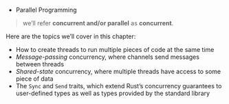 - Parallel Programming

>we’ll refer **concurrent and/or parallel** as **concurrent**.

Here are the topics we’ll cover in this chapter:
-   How to create threads to run multiple pieces of code at the same time
-   _Message-passing_ concurrency, where channels send messages between threads
-   _Shared-state_ concurrency, where multiple threads have access to some piece of data
-   The `Sync` and `Send` traits, which extend Rust’s concurrency guarantees to user-defined types as well as types provided by the standard library